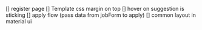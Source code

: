 [] register page
[] Template css margin on top
[] hover on suggestion is sticking
[] apply flow (pass data from jobForm to apply)
[] common layout in material ui
